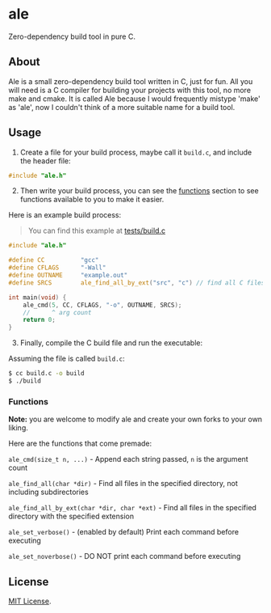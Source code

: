 # ale

Zero-dependency build tool in pure C.

## About

Ale is a small zero-dependency build tool written in C, just for fun. All you will need is a C compiler for building your projects with this tool, no more make and cmake. It is called Ale because I would frequently mistype 'make' as 'ale', now I couldn't think of a more suitable name for a build tool.

## Usage

1. Create a file for your build process, maybe call it ```build.c```, and include the header file:

```c
#include "ale.h"
```

2. Then write your build process, you can see the [functions](#functions) section to see functions available to you to make it easier.

Here is an example build process:

> You can find this example at [tests/build.c](./tests/build.c)

```c
#include "ale.h"

#define CC          "gcc"
#define CFLAGS      "-Wall"
#define OUTNAME     "example.out"
#define SRCS        ale_find_all_by_ext("src", "c") // find all C files in current directory

int main(void) {
    ale_cmd(5, CC, CFLAGS, "-o", OUTNAME, SRCS);
    //      ^ arg count
    return 0;
}
```

3. Finally, compile the C build file and run the executable:

Assuming the file is called ```build.c```:

```sh
$ cc build.c -o build
$ ./build
```

### Functions

**Note:** you are welcome to modify ale and create your own forks to your own liking.

Here are the functions that come premade:

```ale_cmd(size_t n, ...)``` - Append each string passed, ```n``` is the argument count

```ale_find_all(char *dir)``` - Find all files in the specified directory, not including subdirectories

```ale_find_all_by_ext(char *dir, char *ext)``` - Find all files in the specified directory with the specified extension

```ale_set_verbose()``` - (enabled by default) Print each command before executing

```ale_set_noverbose()``` - DO NOT print each command before executing

## License

[MIT License](./LICENSE).
